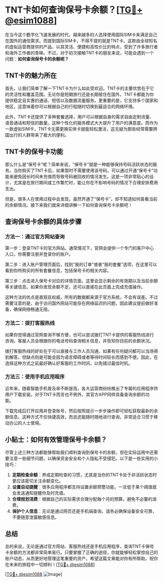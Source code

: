 # TNT卡如何查询保号卡余额？[[TG💪+ @esim1088](https://t.me/s/esim1088)]

在当今这个数字化飞速发展的时代，越来越多的人选择使用国际SIM卡来满足自己在国外的通信需求。而提到国际SIM卡，不得不提的就是TNT卡。这款由全球知名的虚拟运营商提供的产品，以其灵活、便捷和高性价比的特点，受到了许多旅行者和海外工作者的青睐。不过，对于初次接触TNT卡的朋友来说，可能会遇到一个问题：**如何查询保号卡的余额呢？**

## TNT卡的魅力所在

首先，让我们简单了解一下TNT卡为什么如此受欢迎。TNT卡的主要优势在于它的灵活性和覆盖范围。无论你是短期旅行还是长期居住在国外，TNT卡都能为你提供稳定且实惠的通话、短信以及数据流量服务。更重要的是，它支持多个国家和地区，这意味着你可以根据自己的行程随时切换到最适合的网络环境。

此外，TNT卡还提供了多种套餐选择，用户可以根据自身的需求自由定制流量、语音通话和短信的数量。这种个性化的服务模式大大提升了用户的满意度。而作为一款虚拟SIM卡，TNT卡无需更换实体卡就能轻松激活，这无疑为那些经常需要跨国出行的人群带来了极大的便利。

## TNT卡的保号卡功能

那么什么是“保号卡”呢？简单来说，“保号卡”就是一种能够保持号码活跃状态的服务。当你购买了TNT卡后，如果暂时不需要使用该号码，可以通过开通“保号卡”功能来避免因长时间未充值而导致号码被回收的情况发生。这是一项非常贴心的设计，尤其是在旅行期间或工作繁忙时，能让你在不影响号码的情况下合理安排费用支出。

但是，很多人在使用过程中会发现，虽然开通了“保号卡”，却不知道如何查看当前的余额情况。接下来我们就来详细讲解一下如何查询保号卡余额吧！

## 查询保号卡余额的具体步骤

### 方法一：通过官方网站查询

第一步：登录TNT卡的官方网站。通常情况下，官网会提供一个专门的客户中心入口，你需要注册并登录你的账户。

第二步：进入账户管理页面后，找到“我的订单”或者“我的套餐”选项，在这里可以看到你所购买的所有套餐信息，包括保号卡的相关内容。

第三步：点击进入保号卡对应的详情页面，这里会显示剩余的有效期以及当前余额等关键信息。如果你发现余额不足，还可以直接在此页面上完成充值操作。

这种方法的优点是直观且权威，所有的数据都来源于官方系统，不会有误差。不过需要注意的是，由于访问国外网站可能存在网络延迟的问题，因此建议提前做好准备，确保网络畅通无阻。

### 方法二：拨打客服热线

如果你觉得通过官网查询不够方便，也可以尝试拨打TNT卡提供的客服热线进行咨询。客服人员会根据你的电话号码查询相关信息，并告知你目前的余额状况。

拨打客服热线的好处在于可以直接与工作人员沟通，如果有任何疑问都可以当场得到解答。但缺点则是可能会因为语言障碍或者等待时间较长而感到不便。因此，在选择这种方式之前最好确认好客服的工作时间，以免错过最佳时机。

### 方法三：使用手机应用程序

近年来，随着智能手机普及率不断提高，各大运营商纷纷推出了专属的应用程序供用户下载安装。对于TNT卡而言也不例外，其官方APP同样具备查询余额的功能。

下载完成后打开应用并登录账号，然后按照提示一步步操作即可轻松获取最新的余额信息。这种方式不仅快捷高效，而且还能随时随地进行查询，非常适合习惯于移动办公的人士使用。

## 小贴士：如何有效管理保号卡余额？

尽管上述三种方法都能够帮助我们顺利查询到保号卡的余额，但在实际运用中还需要注意一些细节问题，以确保资金安全和个人隐私不受侵犯。以下是一些实用的小技巧：

1. **定期检查余额**：养成定期检查的习惯，尤其是当你的TNT卡处于非活跃状态时更应该密切关注余额变化。
2. **设置自动提醒**：很多应用程序都支持设置余额预警功能，一旦低于某个阈值就会发送通知提醒你及时充值。
3. **合理规划消费**：根据自己的实际需求合理分配每个月的预算，避免不必要的浪费。
4. **保护个人信息**：无论是通过网页还是手机端查询，请务必确保设备安全可靠，不要随意泄露敏感信息。

## 总结

总的来说，无论是通过官方网站、客服热线还是手机应用程序，查询TNT卡保号卡余额的方法都非常简单易行。只要掌握了正确的途径，你就能够轻松掌控自己的账户动态，从而更好地管理这笔重要的资产。希望这篇文章能对你有所帮助，祝你在未来的旅程中一切顺利！[[TG💪+ @esim1088](https://t.me/s/esim1088)]

[[TG💪+ @esim1088](https://t.me/s/esim1088) ![Image](https://i.postimg.cc/4NQfJmqS/Snipaste-2025-05-13-00-14-12.png)]